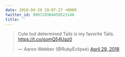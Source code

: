 ```yaml
---
date: 2018-04-29 19:07:27 +0000
twitter_id: 990729304450523148
title: ''
---
```


<blockquote class="twitter-tweet"><p lang="en" dir="ltr">Cute but determined Tails is my favorite Tails. <a href="https://t.co/somQ54Uaz0">https://t.co/somQ54Uaz0</a></p>&mdash; Aaron Webber (@RubyEclipse) <a href="https://twitter.com/RubyEclipse/status/990721066728280064?ref_src=twsrc%5Etfw">April 29, 2018</a></blockquote>
<script async src="https://platform.twitter.com/widgets.js" charset="utf-8"></script>
